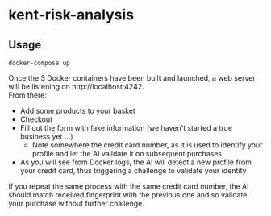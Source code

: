 # kent-risk-analysis


## Usage
```
docker-compose up 
```

Once the 3 Docker containers have been built and launched, a web server will be listening on http://localhost:4242.  
From there:
* Add some products to your basket
* Checkout
* Fill out the form with fake information (we haven't started a true business yet ...)
    * Note somewhere the credit card number, as it is used to identify your profile and let the AI validate it on subsequent purchases
* As you will see from Docker logs, the AI will detect a new profile from your credit card, thus triggering a challenge to validate your identity

If you repeat the same process with the same credit card number, the AI should match received fingerprint with the previous one and so validate your purchase without further challenge.
